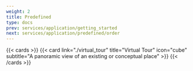 ```yaml
---
weight: 2
title: Predefined
type: docs
prev: services/application/getting_started
next: services/application/predefined/order
---
```


{{< cards >}}
  {{< card link="./virtual_tour" title="Virtual Tour" icon="cube" subtitle="A panoramic view of an existing or conceptual place" >}}
{{< /cards >}}
